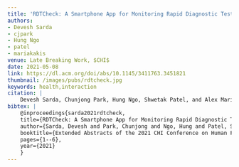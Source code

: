 ```yaml
---
title: 'RDTCheck: A Smartphone App for Monitoring Rapid Diagnostic Test Administration'
authors: 
- Devesh Sarda
- cjpark
- Hung Ngo
- patel
- mariakakis
venue: Late Breaking Work, $CHI$
date: 2021-05-08
link: https://dl.acm.org/doi/abs/10.1145/3411763.3451821
thumbnail: /images/pubs/rdtcheck.jpg
keywords: health,interaction
citation: |
    Devesh Sarda, Chunjong Park, Hung Ngo, Shwetak Patel, and Alex Mariakakis. "RDTCheck: A Smartphone App for Monitoring Rapid Diagnostic Test Administration." In Extended Abstracts of the 2021 CHI Conference on Human Factors in Computing Systems, pp. 1-6. 2021.
bibtex: |
    @inproceedings{sarda2021rdtcheck,
    title={RDTCheck: A Smartphone App for Monitoring Rapid Diagnostic Test Administration},
    author={Sarda, Devesh and Park, Chunjong and Ngo, Hung and Patel, Shwetak and Mariakakis, Alex},
    booktitle={Extended Abstracts of the 2021 CHI Conference on Human Factors in Computing Systems},
    pages={1--6},
    year={2021}
    }
---
```

